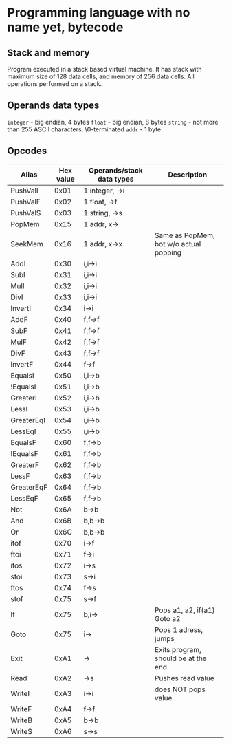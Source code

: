 # Programming language with no name yet, bytecode
## Stack and memory

Program executed in a stack based virtual machine. It has stack with maximum size of 128 data cells, and memory of 256 data cells. All operations performed on a stack.

## Operands data types

`integer` - big endian, 4 bytes
`float` - big endian, 8 bytes
`string` - not more than 255 ASCII characters, \0-terminated
`addr` - 1 byte

## Opcodes

| Alias      | Hex value | Operands/stack data types | Description
| ---------- | --------- | ------------------------- | ---
| PushValI   | 0x01      | 1 integer, ->i            |
| PushValF   | 0x02      | 1 float,   ->f            |
| PushValS   | 0x03      | 1 string,  ->s            |
| PopMem     | 0x15      | 1 addr,   x->             |
| SeekMem    | 0x16      | 1 addr,   x->x            | Same as PopMem, bot w/o actual popping
| AddI       | 0x30      |         i,i->i            |
| SubI       | 0x31      |         i,i->i            |
| MulI       | 0x32      |         i,i->i            |
| DivI       | 0x33      |         i,i->i            |
| InvertI    | 0x34      |           i->i            |
| AddF       | 0x40      |         f,f->f            |
| SubF       | 0x41      |         f,f->f            |
| MulF       | 0x42      |         f,f->f            |
| DivF       | 0x43      |         f,f->f            |
| InvertF    | 0x44      |           f->f            |
| EqualsI    | 0x50      |         i,i->b            |
| !EqualsI   | 0x51      |         i,i->b            |
| GreaterI   | 0x52      |         i,i->b            |
| LessI      | 0x53      |         i,i->b            |
| GreaterEqI | 0x54      |         i,i->b            |
| LessEqI    | 0x55      |         i,i->b            |
| EqualsF    | 0x60      |         f,f->b            |
| !EqualsF   | 0x61      |         f,f->b            |
| GreaterF   | 0x62      |         f,f->b            |
| LessF      | 0x63      |         f,f->b            |
| GreaterEqF | 0x64      |         f,f->b            |
| LessEqF    | 0x65      |         f,f->b            |
| Not        | 0x6A      |           b->b            |
| And        | 0x6B      |         b,b->b            |
| Or         | 0x6C      |         b,b->b            |
| itof       | 0x70      |           i->f            |
| ftoi       | 0x71      |           f->i            |
| itos       | 0x72      |           i->s            |
| stoi       | 0x73      |           s->i            |
| ftos       | 0x74      |           f->s            |
| stof       | 0x75      |           s->f            |
| If         | 0x75      |         b,i->             | Pops a1, a2, if(a1) Goto a2
| Goto       | 0x75      |           i->             | Pops 1 adress, jumps
| Exit       | 0xA1      |            ->             | Exits program, should be at the end
| Read       | 0xA2      |            ->s            | Pushes read value
| WriteI     | 0xA3      |           i->i            | does NOT pops value
| WriteF     | 0xA4      |           f->f            | 
| WriteB     | 0xA5      |           b->b            | 
| WriteS     | 0xA6      |           s->s            | 